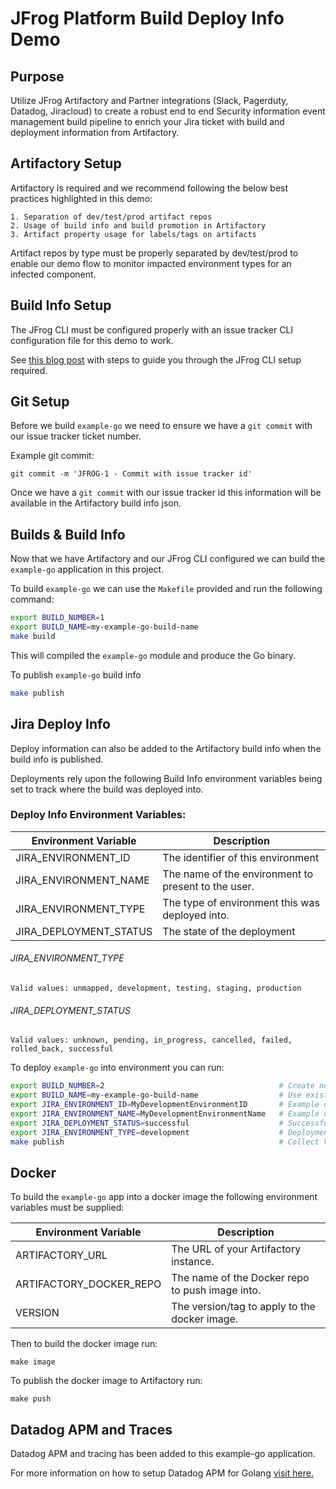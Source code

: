 
# JFrog Platform Build Deploy Info Demo

## Purpose
Utilize JFrog Artifactory and Partner integrations (Slack, Pagerduty, Datadog, Jiracloud) to create a robust end to end Security information event management build pipeline to enrich your Jira ticket with build and deployment information from Artifactory.

## Artifactory Setup
Artifactory is required and we recommend following the below best practices highlighted in this demo:

```text
1. Separation of dev/test/prod artifact repos
2. Usage of build info and build promotion in Artifactory
3. Artifact property usage for labels/tags on artifacts
```

Artifact repos by type must be properly separated by dev/test/prod to enable our demo flow to monitor impacted environment types for an infected component.

## Build Info Setup

The JFrog CLI must be configured properly with an issue tracker CLI configuration file for this demo to work.

See [this blog post](https://jfrog.com/blog/using-jfrog-cli-to-see-your-builds-up-close/) with steps to guide you through the JFrog CLI setup required.

## Git Setup

Before we build `example-go` we need to ensure we have a `git commit` with our issue tracker ticket number.

Example git commit:

`git commit -m 'JFROG-1 - Commit with issue tracker id'`

Once we have a `git commit` with our issue tracker id this information will be available in the Artifactory build info json.

## Builds & Build Info

Now that we have Artifactory and our JFrog CLI configured we can build the `example-go` application in this project.

To build `example-go` we can use the `Makefile` provided and run the following command:

```bash
export BUILD_NUMBER=1
export BUILD_NAME=my-example-go-build-name
make build
```

This will compiled the `example-go` module and produce the Go binary.

To publish `example-go` build info

```bash
make publish
```

## Jira Deploy Info

Deploy information can also be added to the Artifactory build info when the build info is published.

Deployments rely upon the following Build Info environment variables being set to track where the build was deployed into.

### Deploy Info Environment Variables:

| Environment Variable  | Description                                         |
|-----------------------|-----------------------------------------------------|
| JIRA_ENVIRONMENT_ID   | The identifier of this environment                  |
| JIRA_ENVIRONMENT_NAME | The name of the environment to present to the user. |
| JIRA_ENVIRONMENT_TYPE | The type of environment this was deployed into.     |
| JIRA_DEPLOYMENT_STATUS| The state of the deployment                         |
                         
                      
###### JIRA_ENVIRONMENT_TYPE                
```text
Valid values: unmapped, development, testing, staging, production
```                  
                         
###### JIRA_DEPLOYMENT_STATUS                
```text
Valid values: unknown, pending, in_progress, cancelled, failed, rolled_back, successful
```
                          

To deploy `example-go` into environment you can run:

```bash
export BUILD_NUMBER=2                                       # Create new deployment build number
export BUILD_NAME=my-example-go-build-name                  # Use existing build info name from build above
export JIRA_ENVIRONMENT_ID=MyDevelopmentEnvironmentID       # Example development environment id
export JIRA_ENVIRONMENT_NAME=MyDevelopmentEnvironmentName   # Example development environment name
export JIRA_DEPLOYMENT_STATUS=successful                    # Successful deployment status
export JIRA_ENVIRONMENT_TYPE=development                    # Deployment environment type
make publish                                                # Collect VCS, Envs, Publish Build Info
```


## Docker

To build the `example-go` app into a docker image the following environment variables must be supplied:

| Environment Variable    | Description                                         |
|-------------------------|-----------------------------------------------------|
| ARTIFACTORY_URL         | The URL of your Artifactory instance.               |
| ARTIFACTORY_DOCKER_REPO | The name of the Docker repo to push image into.     |
| VERSION                 | The version/tag to apply to the docker image.       |

Then to build the docker image run:

`make image`

To publish the docker image to Artifactory run:

`make push`

## Datadog APM and Traces

Datadog APM and tracing has been added to this example-go application.

For more information on how to setup Datadog APM for Golang [visit here.](https://docs.datadoghq.com/tracing/)
